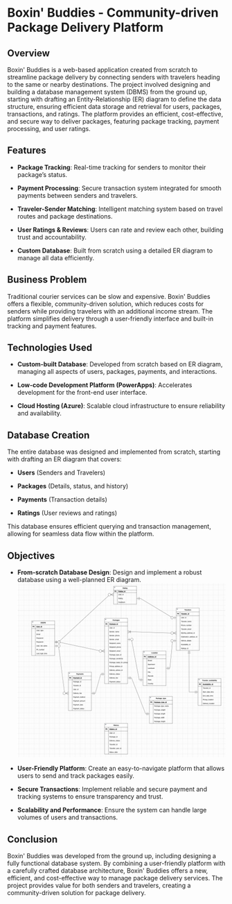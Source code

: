 Boxin' Buddies - Community-driven Package Delivery Platform
===========================================================

Overview
--------

Boxin' Buddies is a web-based application created from scratch to streamline package delivery by connecting senders with travelers heading to the same or nearby destinations. The project involved designing and building a database management system (DBMS) from the ground up, starting with drafting an Entity-Relationship (ER) diagram to define the data structure, ensuring efficient data storage and retrieval for users, packages, transactions, and ratings. The platform provides an efficient, cost-effective, and secure way to deliver packages, featuring package tracking, payment processing, and user ratings.

Features
--------

*   **Package Tracking**: Real-time tracking for senders to monitor their package’s status.
    
*   **Payment Processing**: Secure transaction system integrated for smooth payments between senders and travelers.
    
*   **Traveler-Sender Matching**: Intelligent matching system based on travel routes and package destinations.
    
*   **User Ratings & Reviews**: Users can rate and review each other, building trust and accountability.
    
*   **Custom Database**: Built from scratch using a detailed ER diagram to manage all data efficiently.
    

Business Problem
----------------

Traditional courier services can be slow and expensive. Boxin' Buddies offers a flexible, community-driven solution, which reduces costs for senders while providing travelers with an additional income stream. The platform simplifies delivery through a user-friendly interface and built-in tracking and payment features.

Technologies Used
-----------------

*   **Custom-built Database**: Developed from scratch based on ER diagram, managing all aspects of users, packages, payments, and interactions.
    
*   **Low-code Development Platform (PowerApps)**: Accelerates development for the front-end user interface.
    
*   **Cloud Hosting (Azure)**: Scalable cloud infrastructure to ensure reliability and availability.
    

Database Creation
-----------------

The entire database was designed and implemented from scratch, starting with drafting an ER diagram that covers:

*   **Users** (Senders and Travelers)
    
*   **Packages** (Details, status, and history)
    
*   **Payments** (Transaction details)
    
*   **Ratings** (User reviews and ratings)
    

This database ensures efficient querying and transaction management, allowing for seamless data flow within the platform.

Objectives
----------

*   **From-scratch Database Design**: Design and implement a robust database using a well-planned ER diagram.
    ![alt text](https://github.com/bhanugar/Boxin-Buddies---Community-driven-Package-Delivery-Platform/blob/fcbde51213470cb7a152c2a47eb2106a1280e938/dbms-boxin-erdiagram.png)
    
*   **User-Friendly Platform**: Create an easy-to-navigate platform that allows users to send and track packages easily.
    
*   **Secure Transactions**: Implement reliable and secure payment and tracking systems to ensure transparency and trust.
    
*   **Scalability and Performance**: Ensure the system can handle large volumes of users and transactions.
    

Conclusion
----------

Boxin' Buddies was developed from the ground up, including designing a fully functional database system. By combining a user-friendly platform with a carefully crafted database architecture, Boxin' Buddies offers a new, efficient, and cost-effective way to manage package delivery services. The project provides value for both senders and travelers, creating a community-driven solution for package delivery.
